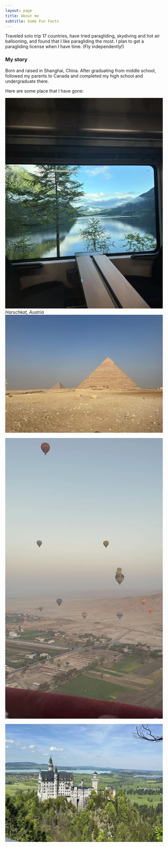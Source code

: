 ```yaml
---
layout: page
title: About me
subtitle: Some Fun Facts
---
```

Traveled solo trip 17 countries, have tried paragliding, skydiving and hot air ballooning, and found that I like paragliding the most. I plan to get a paragliding license when I have time. (Fly independently!)


### My story
Born and raised in Shanghai, China. After graduating from middle school, followed my parents to Canada and completed my high school and undergraduate there.

Here are some place that I have gone:

![aus](https://raw.githubusercontent.com/endElder/endElder.github.io/master/assets/img/aus.JPG)  
*Harschkat, Austria*
![egy](https://raw.githubusercontent.com/endElder/endElder.github.io/master/assets/img/egy.JPG)

![egy2](https://raw.githubusercontent.com/endElder/endElder.github.io/master/assets/img/egy2.JPG)

![gen](https://raw.githubusercontent.com/endElder/endElder.github.io/master/assets/img/gen.JPG)


